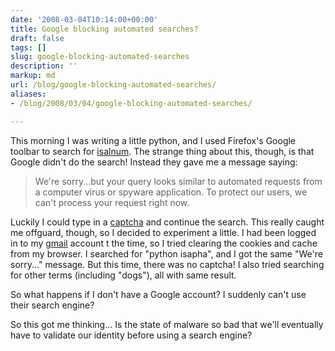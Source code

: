 ```yaml
---
date: '2008-03-04T10:14:00+00:00'
title: Google blocking automated searches?
draft: false
tags: []
slug: google-blocking-automated-searches
description: ''
markup: md
url: /blog/google-blocking-automated-searches/
aliases:
- /blog/2008/03/04/google-blocking-automated-searches/

---
```


This morning I was writing a little python, and I used Firefox's Google toolbar to search for [isalnum](http://sorry.google.com/sorry/?continue=http://www.google.com/search%3Fq%3Disalnum%26ie%3Dutf-8%26oe%3Dutf-8%26aq%3Dt%26rls%3Dcom.ubuntu:en-US:official%26client%3Dfirefox-a). The strange thing about this, though, is that Google didn't do the search! Instead they gave me a message saying:  
  

> We're sorry...but your query looks similar to automated requests from a computer virus or spyware application. To protect our users, we can't process your request right now.

  
  
Luckily I could type in a [captcha](http://en.wikipedia.org/wiki/Captcha) and continue the search. This really caught me offguard, though, so I decided to experiment a little. I had been logged in to my [gmail](http://gmail.com) account t the time, so I tried clearing the cookies and cache from my browser. I searched for "python isapha", and I got the same "We're sorry..." message. But this time, there was no captcha! I also tried searching for other terms (including "dogs"), all with same result.   
  
So what happens if I don't have a Google account? I suddenly can't use their search engine?  
  
So this got me thinking... Is the state of malware so bad that we'll eventually have to validate our identity before using a search engine?